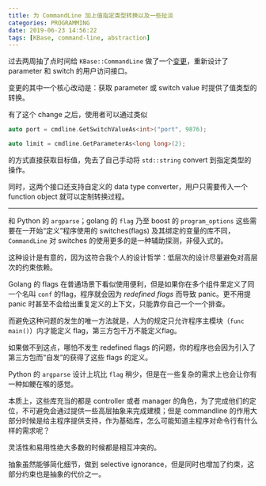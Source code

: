 ```yaml
---
title: 为 CommandLine 加上值指定类型转换以及一些扯淡
categories: PROGRAMMING
date: 2019-06-23 14:56:22
tags: [KBase, command-line, abstraction]
---
```


过去两周抽了点时间给 `KBase::CommandLine` 做了一个[变更](https://github.com/kingsamchen/KBase/commit/e15c81869a9da5422e2012f6b0c4b87be2a1bf0b)，重新设计了 parameter 和 switch 的用户访问接口。

变更的其中一个核心改动是：获取 parameter 或 switch value 时提供了值类型的转换。

有了这个 change 之后，使用者可以通过类似

```c++
auto port = cmdline.GetSwitchValueAs<int>("port", 9876);

auto limit = cmdline.GetParameterAs<long long>(2);
```

的方式直接获取目标值，免去了自己手动将 `std::string` convert 到指定类型的操作。

同时，这两个接口还支持自定义的 data type converter，用户只需要传入一个 function object 就可以定制转换过程。

---

和 Python 的 `argparse`；golang 的 `flag` 乃至 boost 的 `program_options` 这些需要在一开始“定义”程序使用的 switches(flags) 及其绑定的变量的库不同，`CommandLine` 对 switches 的使用更多的是一种辅助探测，非侵入式的。

这种设计是有意的，因为这符合我个人的设计哲学：低层次的设计尽量避免对高层次的约束依赖。

Golang 的 flags 在普通场景下看似使用便利，但是如果你在多个组件里定义了同一个名叫 `conf` 的flag，程序就会因为 _redefined flags_ 而导致 panic。更不用提 panic 时甚至不会给出重复定义的上下文，只能靠你自己一个一个排查。

而避免这种问题的发生的唯一方法就是，人为的规定只允许程序主模块（`func main()`）内才能定义 flag，第三方包千万不能定义flag。

如果做不到这点，哪怕不发生 redefined flags 的问题，你的程序也会因为引入了第三方包而“自发”的获得了这些 flags 的定义。

Python 的 `argparse` 设计上坑比 `flag` 稍少，但是在一些复杂的需求上也会让你有一种如鲠在喉的感觉。

本质上，这些库充当的都是 controller 或者 manager 的角色，为了完成他们的定位，不可避免会通过提供一些高层抽象来完成建模；但是 commandline 的作用大部分时候是给主程序提供支持，作为基础库，怎么可能知道主程序对命令行有什么样的需求呢？

灵活性和易用性绝大多数的时候都是相互冲突的。

抽象虽然能够简化细节，做到 selective ignorance，但是同时也增加了约束，这部分约束也是抽象的代价之一。